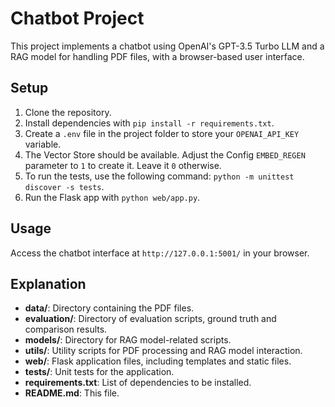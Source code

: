 # Chatbot Project

This project implements a chatbot using OpenAI's GPT-3.5 Turbo LLM and a RAG model for handling PDF files, with a browser-based user interface.

## Setup

1. Clone the repository.
2. Install dependencies with `pip install -r requirements.txt`.
3. Create a `.env` file in the project folder to store your `OPENAI_API_KEY` variable.
4. The Vector Store should be available. Adjust the Config `EMBED_REGEN` parameter to `1` to create it. Leave it `0` otherwise.
5. To run the tests, use the following command: `python -m unittest discover -s tests`.
6. Run the Flask app with `python web/app.py`.

## Usage

Access the chatbot interface at `http://127.0.0.1:5001/` in your browser.

## Explanation

- **data/**: Directory containing the PDF files.
- **evaluation/**: Directory of evaluation scripts, ground truth and comparison results.
- **models/**: Directory for RAG model-related scripts.
- **utils/**: Utility scripts for PDF processing and RAG model interaction.
- **web/**: Flask application files, including templates and static files.
- **tests/**: Unit tests for the application.
- **requirements.txt**: List of dependencies to be installed.
- **README.md**: This file.
